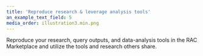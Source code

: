 ```yaml
---
title: 'Reproduce research & leverage analysis tools'
an_example_text_field: 5
media_order: illustration3.min.png
---
```


Reproduce your research, query outputs, and data-analysis tools in the RAC Marketplace and utilize the tools and research others share.